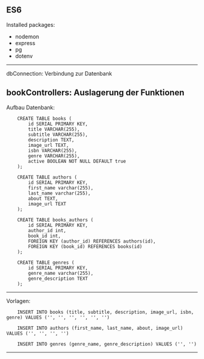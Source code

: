 ES6
-------------------------------------------------------------------------------------------------------------------
Installed packages:
- nodemon
- express
- pg
- dotenv
-------------------------------------------------------------------------------------------------------------------
dbConnection:
Verbindung zur Datenbank

bookControllers:
Auslagerung der Funktionen
-------------------------------------------------------------------------------------------------------------------
Aufbau Datenbank:

        CREATE TABLE books (
            id SERIAL PRIMARY KEY,
            title VARCHAR(255),
            subtitle VARCHAR(255),
            description TEXT,
            image_url TEXT,
            isbn VARCHAR(255),
            genre VARCHAR(255),
            active BOOLEAN NOT NULL DEFAULT true
        );

        CREATE TABLE authors (
            id SERIAL PRIMARY KEY,
            first_name varchar(255),
            last_name varchar(255),
            about TEXT,
            image_url TEXT
        );

        CREATE TABLE books_authors (
            id SERIAL PRIMARY KEY,
            author_id int,
            book_id int,
            FOREIGN KEY (author_id) REFERENCES authors(id),
            FOREIGN KEY (book_id) REFERENCES books(id)
        );

        CREATE TABLE genres (
            id SERIAL PRIMARY KEY,
            genre_name varchar(255),
            genre_description TEXT
        );
-------------------------------------------------------------------------------------------------------------------
Vorlagen:

        INSERT INTO books (title, subtitle, description, image_url, isbn, genre) VALUES ('', '', '', '', '', '')

        INSERT INTO authors (first_name, last_name, about, image_url) VALUES ('', '', '', '')

        INSERT INTO genres (genre_name, genre_description) VALUES ('', '')
-------------------------------------------------------------------------------------------------------------------
